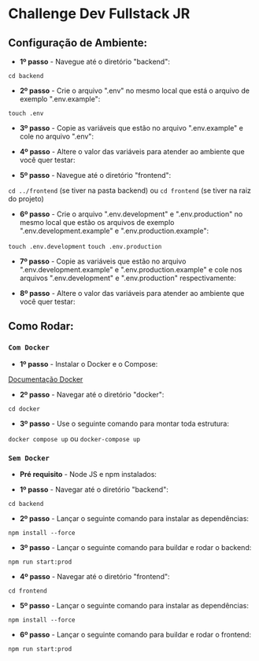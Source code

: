 # Challenge Dev Fullstack JR

## Configuração de Ambiente:

- <strong>1º passo</strong> - Navegue até o diretório "backend":

`cd backend`

- <strong>2º passo</strong> - Crie o arquivo ".env" no mesmo local que está o arquivo de exemplo ".env.example":

`touch .env`

- <strong>3º passo</strong> - Copie as variáveis que estão no arquivo ".env.example" e cole no arquivo ".env":

- <strong>4º passo</strong> - Altere o valor das variáveis para atender ao ambiente que você quer testar:

- <strong>5º passo</strong> - Navegue até o diretório "frontend":

`cd ../frontend` (se tiver na pasta backend) ou `cd frontend` (se tiver na raiz do projeto)

- <strong>6º passo</strong> - Crie o arquivo ".env.development" e ".env.production" no mesmo local que estão os arquivos de exemplo ".env.development.example" e ".env.production.example":

`touch .env.development`
`touch .env.production`

- <strong>7º passo</strong> - Copie as variáveis que estão no arquivo ".env.development.example" e ".env.production.example" e cole nos arquivos ".env.development" e ".env.production" respectivamente:

- <strong>8º passo</strong> - Altere o valor das variáveis para atender ao ambiente que você quer testar:

## Como Rodar:

### `Com Docker`

- <strong>1º passo</strong> - Instalar o Docker e o Compose:

<a href="https://docs.docker.com/">Documentação Docker</a>

- <strong>2º passo</strong> - Navegar até o diretório "docker":

`cd docker`

- <strong>3º passo</strong> - Use o seguinte comando para montar toda estrutura:

`docker compose up` ou `docker-compose up`

### `Sem Docker`

- <strong>Pré requisito</strong> - Node JS e npm instalados:

- <strong>1º passo</strong> - Navegar até o diretório "backend":

`cd backend`

- <strong>2º passo</strong> - Lançar o seguinte comando para instalar as dependências:

`npm install --force`

- <strong>3º passo</strong> - Lançar o seguinte comando para buildar e rodar o backend:

`npm run start:prod`

- <strong>4º passo</strong> - Navegar até o diretório "frontend":

`cd frontend`

- <strong>5º passo</strong> - Lançar o seguinte comando para instalar as dependências:

`npm install --force`

- <strong>6º passo</strong> - Lançar o seguinte comando para buildar e rodar o frontend:

`npm run start:prod`
